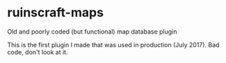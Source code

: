 # ruinscraft-maps

Old and poorly coded (but functional) map database plugin

This is the first plugin I made that was used in production (July 2017). Bad code, don't look at it.
